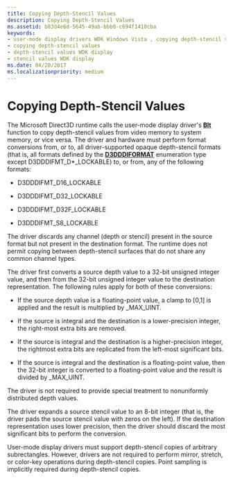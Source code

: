 ```yaml
---
title: Copying Depth-Stencil Values
description: Copying Depth-Stencil Values
ms.assetid: b83d4e6d-5645-49ab-bbb0-c694f1410cba
keywords:
- user-mode display drivers WDK Windows Vista , copying depth-stencil values
- copying depth-stencil values
- depth-stencil values WDK display
- stencil values WDK display
ms.date: 04/20/2017
ms.localizationpriority: medium
---
```


# Copying Depth-Stencil Values


The Microsoft Direct3D runtime calls the user-mode display driver's [**Blt**](https://docs.microsoft.com/windows-hardware/drivers/ddi/content/d3dumddi/nc-d3dumddi-pfnd3dddi_blt) function to copy depth-stencil values from video memory to system memory, or vice versa. The driver and hardware must perform format conversions from, or to, all driver-supported opaque depth-stencil formats (that is, all formats defined by the [**D3DDDIFORMAT**](https://docs.microsoft.com/windows-hardware/drivers/ddi/content/d3dukmdt/ne-d3dukmdt-_d3dddiformat) enumeration type except D3DDDIFMT\_D\*\_LOCKABLE) to, or from, any of the following formats:

-   D3DDDIFMT\_D16\_LOCKABLE

-   D3DDDIFMT\_D32\_LOCKABLE

-   D3DDDIFMT\_D32F\_LOCKABLE

-   D3DDDIFMT\_S8\_LOCKABLE

The driver discards any channel (depth or stencil) present in the source format but not present in the destination format. The runtime does not permit copying between depth-stencil surfaces that do not share any common channel types.

The driver first converts a source depth value to a 32-bit unsigned integer value, and then from the 32-bit unsigned integer value to the destination representation. The following rules apply for both of these conversions:

-   If the source depth value is a floating-point value, a clamp to \[0,1\] is applied and the result is multiplied by \_MAX\_UINT.

-   If the source is integral and the destination is a lower-precision integer, the right-most extra bits are removed.

-   If the source is integral and the destination is a higher-precision integer, the rightmost extra bits are replicated from the left-most significant bits.

-   If the source is integral and the destination is a floating-point value, then the 32-bit integer is converted to a floating-point value and the result is divided by \_MAX\_UINT.

The driver is not required to provide special treatment to nonuniformly distributed depth values.

The driver expands a source stencil value to an 8-bit integer (that is, the driver pads the source stencil value with zeros on the left). If the destination representation uses lower precision, then the driver should discard the most significant bits to perform the conversion.

User-mode display drivers must support depth-stencil copies of arbitrary subrectangles. However, drivers are not required to perform mirror, stretch, or color-key operations during depth-stencil copies. Point sampling is implicitly required during depth-stencil copies.

 

 





